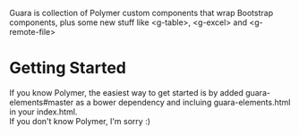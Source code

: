 Guara is collection of Polymer custom components that wrap Bootstrap components, plus some new stuff like &lt;g-table&gt;, &lt;g-excel&gt; and &lt;g-remote-file&gt;

# Getting Started

If you know Polymer, the easiest way to get started is by added guara-elements#master as a bower dependency and incluing guara-elements.html in your index.html.  
If you don't know Polymer, I'm sorry :)
